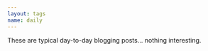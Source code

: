 ```yaml
---
layout: tags
name: daily
---
```

These are typical day-to-day blogging posts... nothing interesting.